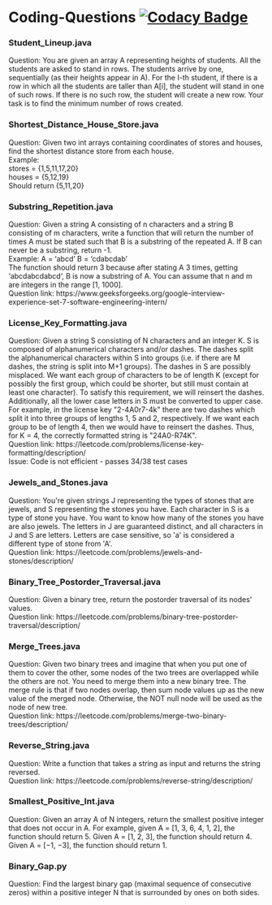 # Coding-Questions [![Codacy Badge](https://api.codacy.com/project/badge/Grade/5d370745c9ed4d26a882dc70e3dd556e)](https://www.codacy.com/app/arkdevelop/Coding-Questions?utm_source=github.com&amp;utm_medium=referral&amp;utm_content=arkdevelop/Coding-Questions&amp;utm_campaign=Badge_Grade)

<h3>Student_Lineup.java</h3>
Question: You are given an array A representing heights of students. All the students are asked to stand in rows.
The students arrive by one, sequentially (as their heights appear in A). For the I-th student, if there is a row
in which all the students are taller than A[i], the student will stand in one of such rows. If there is no such row,
the student will create a new row. Your task is to find the minimum number of rows created.

<h3>Shortest_Distance_House_Store.java</h3>
Question: Given two int arrays containing coordinates of stores and houses, find the shortest distance store from each house.
<br>
Example:
<br>
stores = {1,5,11,17,20}
<br>
houses = {5,12,19}
<br>
Should return {5,11,20}

<h3>Substring_Repetition.java</h3>
Question: Given a string A consisting of n characters and a string B consisting of m characters, write a function that will 
return the number of times A must be stated such that B is a substring of the repeated A. 
If B can never be a substring, return -1.
<br>
Example:
A = ‘abcd’
B = ‘cdabcdab’
<br>
The function should return 3 because after stating A 3 times, getting ‘abcdabcdabcd’, B is now a substring of A.
You can assume that n and m are integers in the range [1, 1000]. 
<br>
Question link: https://www.geeksforgeeks.org/google-interview-experience-set-7-software-engineering-intern/

<h3>License_Key_Formatting.java</h3>
Question: Given a string S consisting of N characters and an integer K. S is composed of alphanumerical characters and/or dashes. 
The dashes split the alphanumerical characters within S into groups (i.e. if there are M dashes, the string is split into M+1 groups).
The dashes in S are possibly misplaced.
We want each group of characters to be of length K (except for possibly the first group, which could be shorter, 
but still must contain at least one character). To satisfy this requirement, we will reinsert the dashes. Additionally, 
all the lower case letters in S must be converted to upper case.
<br>
For example, in the license key "2-4A0r7-4k" there are two dashes which split it into three groups of lengths 1, 5 and 2, 
respectively. If we want each group to be of length 4, then we would have to reinsert the dashes. Thus, for K = 4, 
the correctly formatted string is "24A0-R74K".
<br>
Question link: https://leetcode.com/problems/license-key-formatting/description/
<br>
Issue: Code is not efficient - passes 34/38 test cases

<h3>Jewels_and_Stones.java</h3>
Question: You're given strings J representing the types of stones that are jewels, and S representing the stones you have.
Each character in S is a type of stone you have. You want to know how many of the stones you have are also jewels.
The letters in J are guaranteed distinct, and all characters in J and S are letters. 
Letters are case sensitive, so 'a' is considered a different type of stone from 'A'.
<br>
Question link: https://leetcode.com/problems/jewels-and-stones/description/

<h3>Binary_Tree_Postorder_Traversal.java</h3>
Question: Given a binary tree, return the postorder traversal of its nodes' values.
<br>
Question link: https://leetcode.com/problems/binary-tree-postorder-traversal/description/

<h3>Merge_Trees.java</h3>
Question: Given two binary trees and imagine that when you put one of them to cover the other, some nodes of the two trees
are overlapped while the others are not. You need to merge them into a new binary tree. 
The merge rule is that if two nodes overlap, then sum node values up as the new value of the merged node.
Otherwise, the NOT null node will be used as the node of new tree.
<br>
Question link: https://leetcode.com/problems/merge-two-binary-trees/description/

<h3>Reverse_String.java</h3>
Question: Write a function that takes a string as input and returns the string reversed.
<br>
Question link: https://leetcode.com/problems/reverse-string/description/

<h3>Smallest_Positive_Int.java</h3>
Question: Given an array A of N integers, return the smallest positive integer that does not occur in A.
For example, given A = [1, 3, 6, 4, 1, 2], the function should return 5.
Given A = [1, 2, 3], the function should return 4.
Given A = [−1, −3], the function should return 1.
<br>

<h3>Binary_Gap.py</h3>
Question: Find the largest binary gap (maximal sequence of consecutive zeros) within a positive integer N that is surrounded by ones on both sides.
